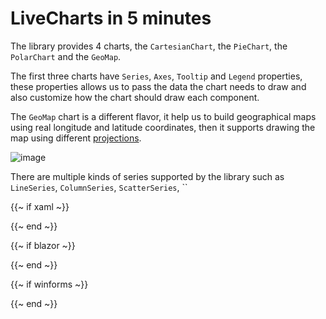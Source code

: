 # LiveCharts in 5 minutes

The library provides 4 charts, the `CartesianChart`, the `PieChart`, the `PolarChart` and the `GeoMap`. 

The first three charts have `Series`, `Axes`, `Tooltip` and `Legend` properties, these properties allows us to pass the 
data the chart needs to draw and also customize how the chart should draw each component.

The `GeoMap` chart is a different flavor, it help us to build geographical maps using real longitude and latitude coordinates,
then it supports drawing the map using different [projections](https://en.wikipedia.org/wiki/Map_projection).

![image](https://raw.githubusercontent.com/beto-rodriguez/LiveCharts2/master/docs/_assets/_assets/chart-overview.png)

There are multiple kinds of series supported by the library such as `LineSeries`, `ColumnSeries`, `ScatterSeries`, ``

{{~ if xaml ~}}

{{~ end ~}}


{{~ if blazor ~}}

{{~ end ~}}


{{~ if winforms ~}}

{{~ end ~}}